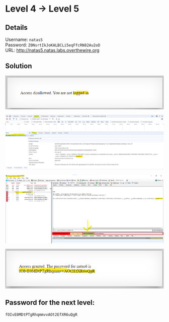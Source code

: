 # Level 4 → Level 5

## Details
Username: `natas5`<br />
Password: `Z0NsrtIkJoKALBCLi5eqFfcRN82Au2oD`<br />
URL:      http://natas5.natas.labs.overthewire.org

## Solution
<img src="./0.png"></img>

<img src="./1.png"></img>

<img src="./2.png"></img>

<img src="./3.png"></img>

## Password for the next level:
```
fOIvE0MDtPTgRhqmmvvAOt2EfXR6uQgR
```
